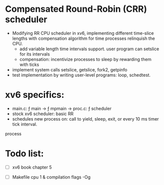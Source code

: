 # Compensated Round-Robin (CRR) scheduler
- Modifying RR CPU scheduler in xv6, implementing different time-slice lengths with compensation algorithm for time processes relinquish the CPU.
  - add variable length time intervals support. user program can setslice for its intervals
  - compensation: incentivize processes to sleep by rewarding them with ticks
- implement system calls setslice, getslice, fork2, getpinfo
- test implementation by writing user-level programs: loop, schedtest.

# xv6 specifics: 
- main.c: ƒ main → ƒ mpmain → proc.c: ƒ scheduler
- stock xv6 scheduler: basic RR
- schedules new process on: call to yield, sleep, exit, or every 10 ms timer tick
interval.

process

# Todo list:
- [ ] xv6 book chapter 5
- [ ] Makefile cpu 1 & compilation flags -Og


